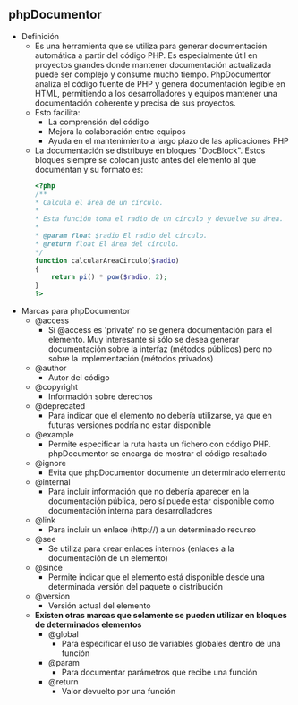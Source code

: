 ## phpDocumentor
- Definición
    - Es una herramienta que se utiliza para generar documentación automática a partir del código PHP. Es especialmente útil en proyectos grandes donde mantener documentación actualizada puede ser complejo y consume mucho tiempo. PhpDocumentor analiza el código fuente de PHP y genera documentación legible en HTML, permitiendo a los desarrolladores y equipos mantener una documentación coherente y precisa de sus proyectos.
    - Esto facilita:
         - La comprensión del código
         - Mejora la colaboración entre equipos
         - Ayuda en el mantenimiento a largo plazo de las aplicaciones PHP
    - La documentación se distribuye en bloques "DocBlock". Estos bloques siempre se colocan justo antes del elemento al que documentan y su formato es:
        ~~~php
        <?php
        /**
        * Calcula el área de un círculo.
        *
        * Esta función toma el radio de un círculo y devuelve su área.
        *
        * @param float $radio El radio del círculo.
        * @return float El área del círculo.
        */
        function calcularAreaCirculo($radio)
        {
            return pi() * pow($radio, 2);
        }
        ?>
        ~~~
- Marcas para phpDocumentor
    - @access
        - Si @access es 'private' no se genera documentación para el elemento. Muy interesante si sólo se desea generar documentación sobre la interfaz (métodos públicos) pero no sobre la implementación (métodos privados)
    - @author
        - Autor del código
    - @copyright
        - Información sobre derechos
    - @deprecated
        - Para indicar que el elemento no debería utilizarse, ya que en futuras versiones podría no estar disponible
    - @example
        - Permite especificar la ruta hasta un fichero con código PHP. phpDocumentor se encarga de mostrar el código resaltado
    - @ignore
        - Evita que phpDocumentor documente un determinado elemento
    - @internal
        - Para incluir información que no debería aparecer en la documentación pública, pero sí puede estar disponible como documentación interna para desarrolladores
    - @link
        - Para incluir un enlace (http://) a un determinado recurso
    - @see
        - Se utiliza para crear enlaces internos (enlaces a la documentación de un elemento)
    - @since
        - Permite indicar que el elemento está disponible desde una determinada versión del paquete o distribución
    - @version
        - Versión actual del elemento
    - **Existen otras marcas que solamente se pueden utilizar en bloques de determinados elementos**
        - @global
            - Para especificar el uso de variables globales dentro de una función
        - @param
            - Para documentar parámetros que recibe una función
        - @return
            - Valor devuelto por una función
